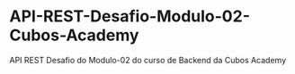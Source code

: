 # API-REST-Desafio-Modulo-02-Cubos-Academy
API REST Desafio do Modulo-02 do curso de Backend da Cubos Academy
